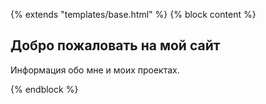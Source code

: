 {% extends "templates/base.html" %}
{% block content %}
<h2>Добро пожаловать на мой сайт</h2>
<p>Информация обо мне и моих проектах.</p>
{% endblock %}
